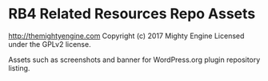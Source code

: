# RB4 Related Resources Repo Assets #
http://themightyengine.com
Copyright (c) 2017 Mighty Engine
Licensed under the GPLv2 license.

Assets such as screenshots and banner for WordPress.org plugin repository listing.